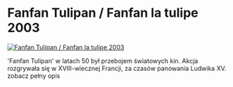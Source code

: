 Fanfan Tulipan / Fanfan la tulipe 2003 
=============
[![Fanfan Tulipan / Fanfan la tulipe 2003 ](http://vidos.pl/images/player.gif)](http://vidos.pl/fanfan-tulipan-fanfan-la-tulipe-2003)

 'Fanfan Tulipan' w latach 50 był przebojem światowych kin. Akcja rozgrywała się w XVIII-wiecznej Francji, za czasów panowania Ludwika XV. zobacz pełny opis
